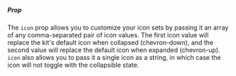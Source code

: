 ##### Prop
The `icon` prop allows you to customize your icon sets by passing it an array of any comma-separated pair of icon values. The first icon value will replace the kit's default icon when collapsed (chevron-down), and the second value will replace the default icon when expanded (chevron-up). `icon` also allows you to pass it a single icon as a string, in which case the icon will not toggle with the collapsible state.